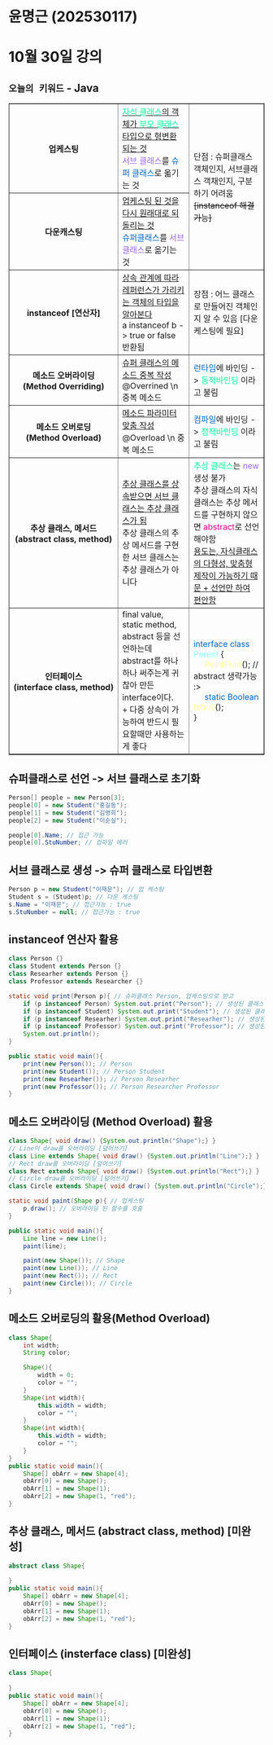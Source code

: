 # 윤명근 (202530117)
# 10월 30일 강의


<style>
    /*  */
#bar {
  display: none;
  position: absolute;
  background-color: #8a8a8aff;
  width: 4px;
  height: 292px;
  left: 40px;
  top:196px;
}

#mainTable {
  position: relative;
}

body:has(#mainTable:hover) #bar {
  display: block;
}

span.red{color:#ff0088}
span.green{color:#00ff99}
span.blue{color:#0066cc}
span.yellow{color: #ffff99}
span.puple{color: #9966ff}
span.aqua{color: #96ffffff}
</style>

## `` 오늘의 키워드 `` - Java

<table id="mainTable" border="solid 1px black">
    <tr>
        <th><a herf="#">업케스팅</a></th>
        <td><ins><span class="green">자식 클래스</span>의 객체가 <span class="green">부모 클래스</span> 타입으로 형변환 되는 것</ins><br>
        <span class="puple">서브 클래스</span>를 <span class="blue">슈퍼 클래스</span>로 옯기는 것</td>
        <td rowspan=2>단점 : 슈퍼클래스 객체인지, 서브클래스 객채인지, 구분하기 어려움<br><del>[instanceof 해결가능]</del></td>
    </tr>
    <tr>
        <th style="white-space: nowrap;"><a herf="#">다운캐스팅</a></th>
        <td><ins>업케스팅 된 것을 다시 원래대로 되돌리는 것</ins><br>
        <span class="blue">슈퍼클래스</span>를 <span class="puple">서브클래스</span>로 옮기는 것</td>
    </tr>
    <tr>
        <th style="white-space: nowrap;"><a herf="#">instanceof</a> [연산자]</th>
        <td><ins>상속 관계에 따라 레퍼런스가 가리키는 객체의 타입을 알아본다</ins><br>
        a instanceof b -> true or false 반환됨</td>
        <td>장점 : 어느 클래스로 만들어진 객체인지 알 수 있음 [다운케스팅에 필요]</td>
    </tr>
    <tr>
        <th style="white-space: nowrap;"><a herf="Overr">메소드 오버라이딩</a> <br>(Method Overriding)</th>
        <td><ins>슈퍼 클래스의 메소드 중복 작성</ins><br>
        @Overrined \n 중복 메소드</td>
        <td><span class="blue">런타임</span>에 바인딩 -> <span class="green">동적바인딩</span> 이라고 불림</td>
    </tr>
    <tr>
        <th style="white-space: nowrap;"><a herf="Overrd">메소드 오버로딩</a> <br>(Method Overload)</th>
        <td><ins>메소드 파라미터 맞춤 작성</ins><br>
        @Overload \n 중복 메소드</td>
        <td><span class="blue">컴파일</span>에 바인딩 -> <span class="green">정적바인딩</span> 이라고 불림</td>
    </tr>
    <tr>
        <th style="white-space: nowrap;"><a herf="#">추상 클래스, 메서드</a> <br>(abstract class, method)</th>
        <td><ins>추상 클래스를 상속받으면 서브 클래스는 추상 클래스가 됨</ins><br>
        추상 클래스의 추상 메서드를 구현한 서브 클래스는 추상 클래스가 아니다
        </td>
        <td><span class="green">추상 클래스</span>는 <span class="puple">new</span> 생성 불가 <br>추상 클래스의 자식클래스는 추상 메서드를 구현하지 않으면 <span class="red">abstract</span>로 선언 해야함<br><ins>용도는, 자식클래스의 다형성, 맞춤형 제작이 가능하기 때문 + 선언만 하여 편안함</ins></td>
    </tr>
    <tr>
        <th style="white-space: nowrap;">인터페이스 <br>(interface class, method)</th>
        <td>final value, static method, abstract 등을 선언하는데 <br>
        abstract를 하나하나 써주는게 귀찮아 만든 interface이다.<br>+ 다중 상속이 가능하여 반드시 필요할때만 사용하는게 좋다</td>
        <td><span class="blue">interface class</span> <span class="aqua">Perent</span> {<br>&nbsp&nbsp&nbsp&nbsp <span class="yellow">PointPrint</span>(); // abstract 생략가능 :><br>&nbsp&nbsp&nbsp&nbsp <span class="blue">static Boolean</span> <span class="yellow">IsNull</span>();<br>}</td>
    </tr>
</table>

<div id="bar"></div>

## 슈퍼클래스로 선언 -> 서브 클래스로 초기화
``` java
Person[] people = new Person[3];
people[0] = new Student("홍길동");
people[1] = new Student("김영희");
people[2] = new Student("이순실");

people[0].Name; // 접근 가능
people[0].StuNumber; // 컴파일 에러
```

## 서브 클래스로 생성 -> 슈퍼 클래스로 타입변환
``` java
Person p = new Student("이재문"); // 업 케스팅
Student s = (Student)p; // 다운 케스팅
s.Name = "이재문"; // 접근가능 : true
s.StuNumber = null; // 접근가능 : true
```

## instanceof 연산자 활용
``` java
class Person {}
class Student extends Person {}
class Researher extends Person {}
class Professor extends Researcher {}

static void print(Person p){ // 슈퍼클래스 Person, 업케스팅으로 받고
    if (p instanceof Person) System.out.print("Person"); // 생성된 클래스 추적
    if (p instanceof Student) System.out.print("Student"); // 생성된 클래스 추적
    if (p instanceof Researher) System.out.print("Researher"); // 생성된 클래스 추적
    if (p instanceof Professor) System.out.print("Professor"); // 생성된 클래스 추적
    System.out.println();
}

public static void main(){
    print(new Person()); // Person
    print(new Student()); // Person Student
    print(new Researher()); // Person Researher
    print(new Professor()); // Person Researcher Professor
}
```
## <span id="Overr">메소드 오버라이딩 (Method Overload) 활용</span>
``` java
class Shape{ void draw() {System.out.println("Shape");} }
// Line이 draw를 오버라이딩 [덮어쓰기]
class Line extends Shape{ void draw() {System.out.println("Line");} }
// Rect draw를 오버라이딩 [덮어쓰기]
class Rect extends Shape{ void draw() {System.out.println("Rect");} }
// Circle draw를 오버라이딩 [덮어쓰기]
class Circle extends Shape{ void draw() {System.out.println("Circle");} }

static void paint(Shape p){ // 업케스팅
    p.draw(); // 오버라이딩 된 함수를 호출
}

public static void main(){
    Line line = new Line();
    paint(line);

    paint(new Shape()); // Shape
    paint(new Line()); // Line
    paint(new Rect()); // Rect
    paint(new Circle()); // Circle
}
```

## <span id="Overrd">메소드 오버로딩의 활용(Method Overload)</span>
``` java
class Shape{
    int width;
    String color;

    Shape(){
        width = 0;
        color = "";
    }
    Shape(int width){
        this.width = width;
        color = "";
    }
    Shape(int width){
        this.width = width;
        color = "";
    }
}
public static void main(){
    Shape[] obArr = new Shape[4];
    obArr[0] = new Shape();
    obArr[1] = new Shape(1);
    obArr[2] = new Shape(1, "red");
}
```

## <span id="Overrd">추상 클래스, 메서드 (abstract class, method) [미완성]</span>
``` java
abstract class Shape{
    
}
public static void main(){
    Shape[] obArr = new Shape[4];
    obArr[0] = new Shape();
    obArr[1] = new Shape(1);
    obArr[2] = new Shape(1, "red");
}
```


## <span id="Overrd">인터페이스 (insterface class) [미완성]</span>
``` java
class Shape{
    
}
public static void main(){
    Shape[] obArr = new Shape[4];
    obArr[0] = new Shape();
    obArr[1] = new Shape(1);
    obArr[2] = new Shape(1, "red");
}
```
